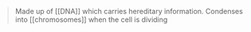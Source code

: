  >Made up of [[DNA]] which carries hereditary information. Condenses into [[chromosomes]] when the cell is dividing